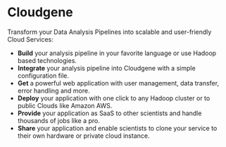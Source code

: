 # Cloudgene

Transform your Data Analysis Pipelines into scalable and user-friendly Cloud Services:

- **Build** your analysis pipeline in your favorite language or use Hadoop based technologies.
- **Integrate** your analysis pipeline into Cloudgene with a simple configuration file.
- **Get** a powerful web application with user management, data transfer, error handling and more.
- **Deploy** your application with one click to any Hadoop cluster or to public Clouds like Amazon AWS.
- **Provide** your application as SaaS to other scientists and handle thousands of jobs like a pro.
- **Share** your application and enable scientists to clone your service to their own hardware or private cloud instance.
